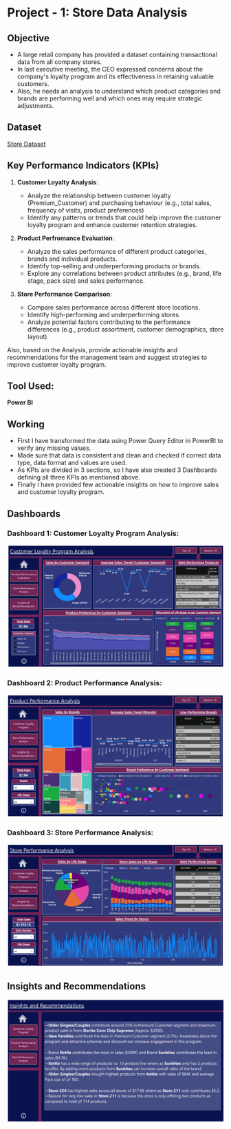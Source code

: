 # Project - 1: Store Data Analysis
## Objective
- A large retail company has provided a dataset containing transactional data from all company stores.
- In last executive meeting, the CEO expressed concerns about the company's loyalty program and its effectiveness in retaining valuable customers.
- Also, he needs an analysis to understand which product categories and brands are performing well and which ones may require strategic adjustments.

## Dataset
[Store Dataset](https://github.com/Harsh0696/Project_1/blob/main/Stores_dataset.xlsx)


## Key Performance Indicators (KPIs)
1. **Customer Loyalty Analysis**:
    - Analyze the relationship between customer loyalty (Premium_Customer) and purchasing behaviour (e.g., total sales, frequency of visits, product preferences)
    - Identify any patterns or trends that could help improve the customer loyalty program and enhance customer retention strategies.

2. **Product Perfromance Evaluation**:
    - Analyze the sales performance of different product categories, brands and individual products.
    - Identify top-selling and underperforming products or brands.
    - Explore any correlations between product attributes (e.g., brand, life stage, pack size) and sales performance.

3. **Store Performance Comparison**:
    - Compare sales performance across different store locations.    
    - Identify high-performing and underperforming stores.   
    - Analyze potential factors contributing to the performance differences (e.g., product assortment, customer demographics, store layout).

Also, based on the Analysis, provide actionable insights and recommendations for the management team and suggest strategies to improve customer loyalty program.

## Tool Used:
**Power BI**

## Working
- First I have transformed the data using Power Query Editor in PowerBI to verify any missing values.
- Made sure that data is consistent and clean and checked if correct data type, data format and values are used.
- As KPIs are divided in 3 sections, so I have also created 3 Dashboards defining all three KPIs as mentioned above.
- Finally I have provided few actionable insights on how to improve sales and customer loyalty program.

## Dashboards
### Dashboard 1: Customer Loyalty Program Analysis:

![alt text](<Dashboard 1 - Customer Loyalty Program.png>)

### Dashboard 2: Product Performance Analysis:

![alt text](<Dashboard 2 - Product Performance Analysis.png>)

### Dashboard 3: Store Performance Analysis:

![alt text](<Dashboard 3 - Store Performance Analysis.png>)

## Insights and Recommendations

![alt text](Insights.png)
